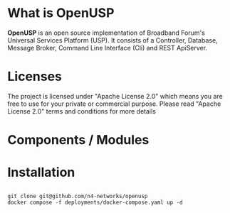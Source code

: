 # What is OpenUSP
**OpenUSP** is an open source implementation of Broadband Forum's Universal Services Platform (USP). It consists of a Controller, Database, Message Broker, Command Line Interface (Cli) and REST ApiServer.

# Licenses
The project is licensed under "Apache License 2.0" which means you are free to use for your private or commercial purpose. Please read "Apache License 2.0" terms and conditions for more details

# Components / Modules

# Installation
## 
```
git clone git@github.com/n4-networks/openusp
docker compose -f deployments/docker-compose.yaml up -d

```




